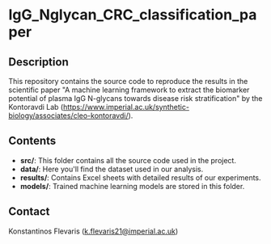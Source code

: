 # IgG_Nglycan_CRC_classification_paper

## Description
This repository contains the source code to reproduce the results in the scientific paper "A machine learning framework to extract the biomarker potential of plasma IgG N-glycans towards disease risk stratification" by the Kontoravdi Lab (https://www.imperial.ac.uk/synthetic-biology/associates/cleo-kontoravdi/).

## Contents
- **src/**: This folder contains all the source code used in the project.
- **data/**: Here you'll find the dataset used in our analysis.
- **results/**: Contains Excel sheets with detailed results of our experiments.
- **models/**: Trained machine learning models are stored in this folder.

## Contact
Konstantinos Flevaris (k.flevaris21@imperial.ac.uk)
